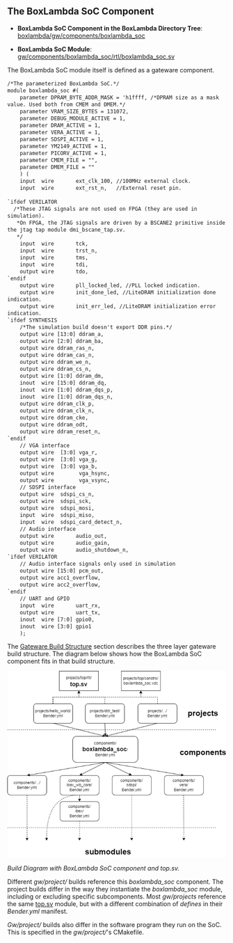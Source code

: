 ## The BoxLambda SoC Component

- **BoxLambda SoC Component in the BoxLambda Directory Tree**: 
    [boxlambda/gw/components/boxlambda_soc](https://github.com/epsilon537/boxlambda/tree/master/gw/components/boxlambda_soc)

- **BoxLambda SoC Module**:
    [gw/components/boxlambda_soc/rtl/boxlambda_soc.sv](https://github.com/epsilon537/boxlambda/blob/master/gw/components/boxlambda_soc/rtl/boxlambda_soc.sv)

The BoxLambda SoC module itself is defined as a gateware component.

```
/*The parameterized BoxLambda SoC.*/
module boxlambda_soc #(
    parameter DPRAM_BYTE_ADDR_MASK = 'h1ffff, /*DPRAM size as a mask value. Used both from CMEM and DMEM.*/
    parameter VRAM_SIZE_BYTES = 131072,
    parameter DEBUG_MODULE_ACTIVE = 1,
    parameter DRAM_ACTIVE = 1,
    parameter VERA_ACTIVE = 1,
    parameter SDSPI_ACTIVE = 1,
    parameter YM2149_ACTIVE = 1,
    parameter PICORV_ACTIVE = 1,
    parameter CMEM_FILE = "",
    parameter DMEM_FILE = ""
    ) (
    input  wire       ext_clk_100, //100MHz external clock.
    input  wire       ext_rst_n,   //External reset pin.
    
`ifdef VERILATOR  
  /*These JTAG signals are not used on FPGA (they are used in simulation).
   *On FPGA, the JTAG signals are driven by a BSCANE2 primitive inside the jtag tap module dmi_bscane_tap.sv.
   */
    input  wire       tck,
    input  wire       trst_n,
    input  wire       tms,
    input  wire       tdi,
    output wire       tdo,
`endif
    output wire       pll_locked_led, //PLL locked indication.
    output wire       init_done_led, //LiteDRAM initialization done indication.
    output wire       init_err_led, //LiteDRAM initialization error indication.
`ifdef SYNTHESIS
    /*The simulation build doesn't export DDR pins.*/
    output wire [13:0] ddram_a,
    output wire [2:0] ddram_ba,
    output wire ddram_ras_n,
    output wire ddram_cas_n,
    output wire ddram_we_n,
    output wire ddram_cs_n,
    output wire [1:0] ddram_dm,
    inout  wire [15:0] ddram_dq,
    inout  wire [1:0] ddram_dqs_p,
    inout  wire [1:0] ddram_dqs_n,
    output wire ddram_clk_p,
    output wire ddram_clk_n,
    output wire ddram_cke,
    output wire ddram_odt,
    output wire ddram_reset_n,
`endif
    // VGA interface
    output wire  [3:0] vga_r,       
    output wire  [3:0] vga_g,       
    output wire  [3:0] vga_b,       
    output wire        vga_hsync,   
    output wire        vga_vsync,   
    // SDSPI interface
    output wire  sdspi_cs_n, 
    output wire  sdspi_sck, 
    output wire  sdspi_mosi,
    input  wire	 sdspi_miso, 
    input  wire  sdspi_card_detect_n,
    // Audio interface
    output wire       audio_out,
    output wire       audio_gain,
    output wire       audio_shutdown_n,
`ifdef VERILATOR
    // Audio interface signals only used in simulation
    output wire [15:0] pcm_out,
    output wire acc1_overflow,
    output wire acc2_overflow,  
`endif
    // UART and GPIO
    input  wire       uart_rx,
    output wire       uart_tx,
    inout  wire [7:0] gpio0,
    inout  wire [3:0] gpio1
    );
```

The [Gateware Build Structure](build_sys_gw_build_struct.md#the-gateware-build-structure) section describes the three layer gateware build structure. The diagram below shows how the BoxLambda SoC component fits in that build structure.

![BoxLambda SoC Component Build Diagram.](assets/BoxLambda_SoC_Component_Build_Diagram.png)

*Build Diagram with BoxLambda SoC component and top.sv.*

Different *gw/project/* builds reference this *boxlambda_soc* component. The project builds differ in the way they instantiate the *boxlambda_soc* module, including or excluding specific subcomponents. Most *gw/projects*
 reference the same [top.sv](https://github.com/epsilon537/boxlambda/blob/master/gw/projects/top/rtl/top.sv) module, but with a different combination of *defines* in their *Bender.yml* manifest.

*Gw/project/* builds also differ in the software program they run on the SoC. This is specified in the *gw/project/*'s CMakefile.
